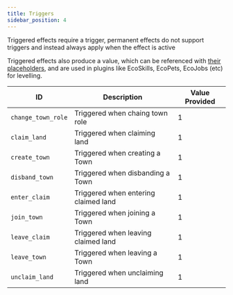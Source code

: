 ```yaml
---
title: Triggers
sidebar_position: 4
---
```


Triggered effects require a trigger, permanent effects do not support triggers and instead always apply when the effect
is active

Triggered effects also produce a value, which can be referenced with [their placeholders](https://plugins.auxilor.io/effects/configuring-an-effect#placeholders),
and are used in plugins like EcoSkills, EcoPets, EcoJobs (etc) for levelling.

| ID                 | Description                          | Value Provided |
| ------------------ | ------------------------------------ | -------------- |
| `change_town_role` | Triggered when chaing town role      | 1              |
| `claim_land`       | Triggered when claiming land         | 1              |
| `create_town`      | Triggered when creating a Town       | 1              |
| `disband_town`     | Triggered when disbanding a Town     | 1              |
| `enter_claim`      | Triggered when entering claimed land | 1              |
| `join_town`        | Triggered when joining a Town        | 1              |
| `leave_claim`      | Triggered when leaving claimed land  | 1              |
| `leave_town`       | Triggered when leaving a Town        | 1              |
| `unclaim_land`     | Triggered when unclaiming land       | 1              |

